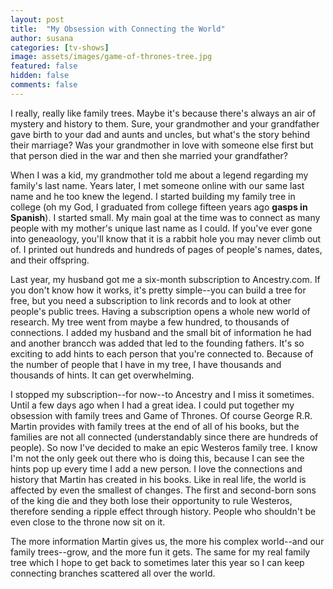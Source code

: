 ```yaml
---
layout: post
title:  "My Obsession with Connecting the World"
author: susana
categories: [tv-shows]
image: assets/images/game-of-thrones-tree.jpg
featured: false
hidden: false
comments: false
---
```


I really, really like family trees. Maybe it's because there's always an air of mystery and history to them. Sure, your grandmother and your grandfather gave birth to your dad and aunts and uncles, but what's the story behind their marriage? Was your grandmother in love with someone else first but that person died in the war and then she married your grandfather?

When I was a kid, my grandmother told me about a legend regarding my family's last name. Years later, I met someone online with our same last name and he too knew the legend. I started building my family tree in college (oh my God, I graduated from college fifteen years ago **gasps in Spanish**). I started small. My main goal at the time was to connect as many people with my mother's unique last name as I could. If you've ever gone into geneaology, you'll know that it is a rabbit hole you may never climb out of. I printed out hundreds and hundreds of pages of people's names, dates, and their offspring.

Last year, my husband got me a six-month subscription to Ancestry.com. If you don't know how it works, it's pretty simple--you can build a tree for free, but you need a subscription to link records and to look at other people's public trees. Having a subscription opens a whole new world of research. My tree went from maybe a few hundred, to thousands of connections. I added my husband and the small bit of information he had and another brancch was added that led to the founding fathers. It's so exciting to add hints to each person that you're connected to. Because of the number of people that I have in my tree, I have thousands and thousands of hints. It can get overwhelming.

I stopped my subscription--for now--to Ancestry and I miss it sometimes. Until a few days ago when I had a great idea. I could put together my obsession with family trees and Game of Thrones. Of course George R.R. Martin provides with family trees at the end of all of his books, but the families are not all connected (understandably since there are hundreds of people). So now I've decided to make an epic Westeros family tree. I know I'm not the only geek out there who is doing this, because I can see the hints pop up every time I add a new person. I love the connections and history that Martin has created in his books. Like in real life, the world is affected by even the smallest of changes. The first and second-born sons of the king die and they both lose their opportunity to rule Westeros, therefore sending a ripple effect through history. People who shouldn't be even close to the throne now sit on it.

The more information Martin gives us, the more his complex world--and our family trees--grow, and the more fun it gets. The same for my real family tree which I hope to get back to sometimes later this year so I can keep connecting branches scattered all over the world.